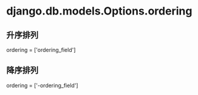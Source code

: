 # django.db.models.Options.ordering

## 升序排列
ordering = ['ordering_field']

## 降序排列
ordering = ['-ordering_field']